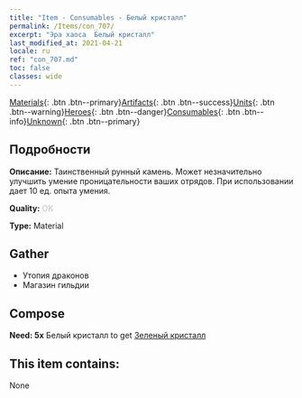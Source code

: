 ```yaml
---
title: "Item - Consumables - Белый кристалл"
permalink: /Items/con_707/
excerpt: "Эра хаоса  Белый кристалл"
last_modified_at: 2021-04-21
locale: ru
ref: "con_707.md"
toc: false
classes: wide
---
```

 [Materials](/ru/Items/){: .btn .btn--primary}[Artifacts](/ru/Items/Artifacts/){: .btn .btn--success}[Units](/ru/Items/Units/){: .btn .btn--warning}[Heroes](/ru/Items/Heroes/){: .btn .btn--danger}[Consumables](/ru/Items/Consumables/){: .btn .btn--info}[Unknown](/ru/Items/Unknown/){: .btn .btn--primary}

## Подробности
 **Описание:** Таинственный рунный камень. Может незначительно улучшить умение проницательности ваших отрядов. При использовании дает 10 ед. опыта умения.

 **Quality:** <span style="color: #C0C0C0">OK</span>

 **Type:** Material

## Gather

*    Утопия драконов 
*    Магазин гильдии 

## Compose

 **Need: 5x** Белый кристалл to get [Зеленый кристалл](/ru/Items/con_711/)

## This item contains:

  None

